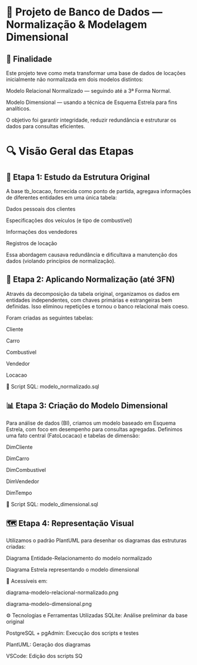 # 🧩 Projeto de Banco de Dados — Normalização & Modelagem Dimensional
## 🎯 Finalidade
Este projeto teve como meta transformar uma base de dados de locações inicialmente não normalizada em dois modelos distintos:

Modelo Relacional Normalizado — seguindo até a 3ª Forma Normal.

Modelo Dimensional — usando a técnica de Esquema Estrela para fins analíticos.

O objetivo foi garantir integridade, reduzir redundância e estruturar os dados para consultas eficientes.

# 🔍 Visão Geral das Etapas
## 📝 Etapa 1: Estudo da Estrutura Original
A base tb_locacao, fornecida como ponto de partida, agregava informações de diferentes entidades em uma única tabela:

Dados pessoais dos clientes

Especificações dos veículos (e tipo de combustível)

Informações dos vendedores

Registros de locação

Essa abordagem causava redundância e dificultava a manutenção dos dados (violando princípios de normalização).

## 🧹 Etapa 2: Aplicando Normalização (até 3FN)
Através da decomposição da tabela original, organizamos os dados em entidades independentes, com chaves primárias e estrangeiras bem definidas. Isso eliminou repetições e tornou o banco relacional mais coeso.

Foram criadas as seguintes tabelas:

Cliente

Carro

Combustivel

Vendedor

Locacao

📜 Script SQL: modelo_normalizado.sql

## 📊 Etapa 3: Criação do Modelo Dimensional
Para análise de dados (BI), criamos um modelo baseado em Esquema Estrela, com foco em desempenho para consultas agregadas. Definimos uma fato central (FatoLocacao) e tabelas de dimensão:

DimCliente

DimCarro

DimCombustivel

DimVendedor

DimTempo

📜 Script SQL: modelo_dimensional.sql

## 🗺️ Etapa 4: Representação Visual
Utilizamos o padrão PlantUML para desenhar os diagramas das estruturas criadas:

Diagrama Entidade-Relacionamento do modelo normalizado

Diagrama Estrela representando o modelo dimensional

📎 Acessíveis em:

diagrama-modelo-relacional-normalizado.png

diagrama-modelo-dimensional.png

⚙️ Tecnologias e Ferramentas Utilizadas
SQLite: Análise preliminar da base original

PostgreSQL + pgAdmin: Execução dos scripts e testes

PlantUML: Geração dos diagramas

VSCode: Edição dos scripts SQ
